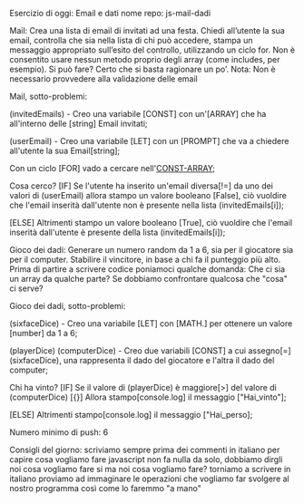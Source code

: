 Esercizio di oggi: Email e dati
nome repo: js-mail-dadi

Mail:
Crea una lista di email di invitati ad una festa. Chiedi all’utente la sua email, controlla che sia nella lista di chi può accedere, stampa un messaggio appropriato sull’esito del controllo, utilizzando un ciclo for. Non è consentito usare nessun metodo proprio degli array (come includes, per esempio). Si può fare? Certo che si basta ragionare un po’. Nota: Non è necessario provvedere alla validazione delle email

Mail, sotto-problemi:

(invitedEmails) - Creo una variabile [CONST] con un'[ARRAY] che ha all'interno delle [string] Email invitati;

(userEmail) - Creo una variabile [LET] con un [PROMPT] che va a chiedere all'utente la sua Email[string];

Con un ciclo [FOR] vado a cercare nell'[CONST-ARRAY](invitedEmails);

Cosa cerco? [IF] Se l'utente ha inserito un'email diversa[!=] da uno dei valori di (userEmail) allora stampo un valore booleano [False], ciò vuoldire che l'email inserità dall'utente non è presente nella lista (invitedEmails[i]);

[ELSE] Altrimenti stampo un valore booleano [True], ciò vuoldire che l'email inserità dall'utente è presente della lista (invitedEmails[i]);

Gioco dei dadi:
Generare un numero random da 1 a 6, sia per il giocatore sia per il computer. Stabilire il vincitore, in base a chi fa il punteggio più alto.
Prima di partire a scrivere codice poniamoci qualche domanda: Che ci sia un array da qualche parte? Se dobbiamo confrontare qualcosa che "cosa" ci serve?

Gioco dei dadi, sotto-problemi:

(sixfaceDice) - Creo una variabile [LET] con [MATH.] per ottenere un valore [number] da 1 a 6;

(playerDice) (computerDice) - Creo due variabili [CONST] a cui assegno[=] (sixfaceDice), una rappresenta il dado del giocatore e l'altra il dado del computer;

Chi ha vinto? [IF] Se il valore di (playerDice) è maggiore[>] del valore di (computerDice) [{}] Allora stampo[console.log] il messaggio ["Hai_vinto"];

[ELSE] Altrimenti stampo[console.log] il messaggio ["Hai_perso];

Numero minimo di push: 6

Consigli del giorno:
scriviamo sempre prima dei commenti in italiano per capire cosa vogliamo fare
javascript non fa nulla da solo, dobbiamo dirgli noi cosa vogliamo fare
si ma noi cosa vogliamo fare?
torniamo a scrivere in italiano
proviamo ad immaginare le operazioni che vogliamo far svolgere al nostro programma così come lo faremmo "a mano"